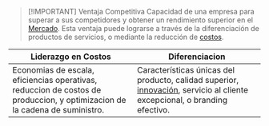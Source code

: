 > [!IMPORTANT] Ventaja Competitiva
> Capacidad de una empresa para superar a sus competidores y obtener un rendimiento superior en el [Mercado](Empresa%20de%20Base%20Tecnológica%20I/Mercado.md). Esta ventaja puede lograrse a través de la diferenciación de productos de servicios, o mediante la reducción de [costos](Empresa%20de%20Base%20Tecnológica%20I/Costos.md).


| Liderazgo en Costos                                                                                                        | Diferenciacion                                                                                                                                                                      |
| -------------------------------------------------------------------------------------------------------------------------- | ----------------------------------------------------------------------------------------------------------------------------------------------------------------------------------- |
| Economias de escala, eficiencias operativas, reduccion de costos de produccion, y optimizacion de la cadena de suministro. | Características únicas del producto, calidad superior, [innovación](Empresa%20de%20Base%20Tecnológica%20II/01-Economía/05-Innovación.md), servicio al cliente excepcional, o branding efectivo. |


